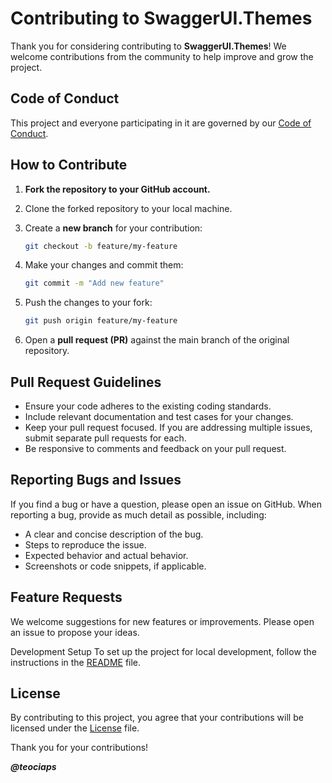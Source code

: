 # Contributing to SwaggerUI.Themes

Thank you for considering contributing to **SwaggerUI.Themes**! We welcome contributions from the community to help improve and grow the project.

## Code of Conduct

This project and everyone participating in it are governed by our [Code of Conduct](CODE_OF_CONDUCT.md).

## How to Contribute

1. **Fork the repository to your GitHub account.**
2. Clone the forked repository to your local machine.
3. Create a **new branch** for your contribution:

	```bash
	git checkout -b feature/my-feature
	```
	
4. Make your changes and commit them:

	```bash
	git commit -m "Add new feature"
	```

5. Push the changes to your fork:

	```bash
	git push origin feature/my-feature
	```

6. Open a **pull request (PR)** against the main branch of the original repository.

## Pull Request Guidelines
- Ensure your code adheres to the existing coding standards.
- Include relevant documentation and test cases for your changes.
- Keep your pull request focused. If you are addressing multiple issues, submit separate pull requests for each.
- Be responsive to comments and feedback on your pull request.

## Reporting Bugs and Issues
If you find a bug or have a question, please open an issue on GitHub. When reporting a bug, provide as much detail as possible, including:

- A clear and concise description of the bug.
- Steps to reproduce the issue.
- Expected behavior and actual behavior.
- Screenshots or code snippets, if applicable.

## Feature Requests
We welcome suggestions for new features or improvements. Please open an issue to propose your ideas.

Development Setup
To set up the project for local development, follow the instructions in the [README](README.md) file.

## License
By contributing to this project, you agree that your contributions will be licensed under the [License](LICENSE) file.

Thank you for your contributions!

**_@teociaps_**